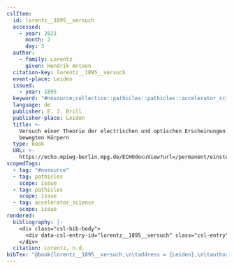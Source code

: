 ```yaml
---
cslItem:
  id: lorentz__1895__versuch
  accessed:
    - year: 2021
      month: 2
      day: 3
  author:
    - family: Lorentz
      given: Hendrik Antoon
  citation-key: lorentz__1895__versuch
  event-place: Leiden
  issued:
    - year: 1895
  keyword: "#nosource;collection::pathicles::pathicles::accelerator_science"
  language: de
  publisher: E. J. Brill
  publisher-place: Leiden
  title: >-
    Versuch einer Theorie der electrischen und optischen Erscheinungen in
    bewegten Körpern
  type: book
  URL: >-
    https://echo.mpiwg-berlin.mpg.de/ECHOdocuView?url=/permanent/einstein_exhibition/sources/43GVDDTM&viewMode=auto&pn=7
scopedTags:
  - tag: "#nosource"
  - tag: pathicles
    scope: issue
  - tag: pathicles
    scope: issue
  - tag: accelerator_science
    scope: issue
rendered:
  bibliography: |-
    <div class="csl-bib-body">
      <div data-csl-entry-id="lorentz__1895__versuch" class="csl-entry">Lorentz, H. A. n.d.. <i>Versuch einer Theorie der electrischen und optischen Erscheinungen in bewegten Körpern</i>. E. J. Brill. https://echo.mpiwg-berlin.mpg.de/ECHOdocuView?url=/permanent/einstein_exhibition/sources/43GVDDTM&#38;viewMode=auto&#38;pn=7</div>
    </div>
  citation: Lorentz, n.d.
bibTex: "@book{lorentz__1895__versuch,\n\taddress = {Leiden},\n\tauthor = {Lorentz, Hendrik Antoon},\n\tpublisher = {E. J. Brill},\n\ttitle = {Versuch einer {Theorie} der electrischen und optischen {Erscheinungen} in bewegten {K}{\\\" o}rpern},\n}\n\n"
---
```

